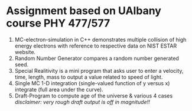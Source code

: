 # Assignment based on UAlbany course PHY 477/577

1. MC-electron-simulation in C++ demonstrates multiple collision of high energy electrons with reference to respective data on NIST ESTAR website.
2. Random Number Generator compares a random number generated seed.
3. Special Realitivity is a mini program that asks user to enter a velocity, time, length, mass to output a value related to speed of light.
4. Single MC 1-D integration (single-valued function of y versus x) integrate (full area under the curve).
5. Draft-Program to compute age of the universe & various 4 cases *disclaimer: very rough draft output is off in magnitude!!*

